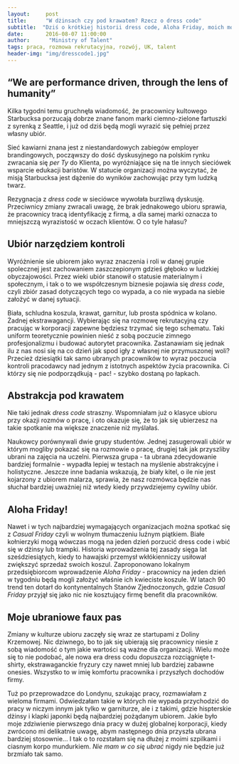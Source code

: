 ```yaml
---
layout:     post
title:      "W dżinsach czy pod krawatem? Rzecz o dress code"
subtitle:  "Dziś o krótkiej historii dress code, Aloha Friday, moich modowych wpadkach oraz o tym jak ubiór wpływa na Twoje życie.  "
date:       2016-08-07 11:00:00 
author:      "Ministry of Talent"
tags: praca, rozmowa rekrutacyjna, rozwój, UK, talent
header-img: "img/dresscode1.jpg"
---
```

<h2 class="section-heading"> “We are performance driven, through the lens of humanity”</h2>

Kilka tygodni temu gruchnęła wiadomość, że pracownicy kultowego Starbucksa porzucają dobrze znane fanom marki ciemno-zielone fartuszki z syrenką z Seattle, i już od dziś będą mogli wyrazić się pełniej przez własny ubiór. 

Sieć kawiarni znana jest z niestandardowych zabiegów employer brandingowych, począwszy do dość dyskusyjnego na polskim rynku zwracania się *per Ty* do Klienta, po wyróżniające się na tle innych sieciówek wsparcie edukacji baristów. W statucie organizacji można wyczytać, że misją Starbucksa jest dążenie do wyników zachowując przy tym ludzką twarz. 

Rezygnacja z *dress code* w sieciówce wywołała burzliwą dyskusję. Przeciwnicy zmiany zwracali uwagę, że brak jednakowego ubioru sprawia, że pracownicy tracą identyfikację z firmą, a dla samej marki oznacza to mniejszczą wyrazistość w oczach klientów. O co tyle hałasu?

<h2 class="section-heading">Ubiór narzędziem kontroli</h2>

Wyróżnienie sie ubiorem jako wyraz znaczenia i roli w danej grupie spolecznej jest zachowaniem zaszczepionym gdzieś głęboko w ludzkiej obyczajowości. Przez wieki ubiór stanowił o statusie materialnym i społecznym, i tak o to we współczesnym biznesie pojawia się *dress code*, czyli zbiór zasad dotyczących tego co wypada, a co nie wypada na siebie założyć w danej sytuacji. 

Biała, schludna koszula, krawat, garnitur, lub prosta spódnica w kolano. Żadnej ekstrawagancji. Wybierając się na rozmowę rekrutacyjną czy pracując w korporacji zapewne będziesz trzymać się tego schematu. Taki uniform teoretycznie powinien nieść z sobą poczucie zimnego profesjonalizmu i budować autorytet pracownika. Zastanawiam się jednak ilu z nas nosi się na co dzień jak spod igły z własnej nie przymuszonej woli? Przecież dziesiątki tak samo ubranych pracowników to wyraz poczucia kontroli pracodawcy nad jednym z istotnych aspektów życia pracownika. Ci którzy się nie podporządkują - pac! - szybko dostaną po łapkach. 

<h2 class="section-heading">Abstrakcja pod krawatem </h2>

Nie taki jednak *dress code* straszny. Wspomniałam już o klasyce ubioru przy okazji rozmów o pracę, i oto okazuje się, że to jak się ubierzesz na takie spotkanie ma większe znaczenie niż myślałaś. 

Naukowcy porównywali dwie grupy studentów. Jednej zasugerowali ubiór w którym mogliby pokazać się na rozmowie o pracę, drugiej tak jak przyszliby ubrani na zajęcia na uczelni. Pierwsza grupa - ta ubrana zdecydowanie bardziej formalnie - wypadła lepiej w testach na myślenie abstrakcyjne i holistyczne. Jeszcze inne badania wskazują, że biały kitel, o ile nie jest kojarzony z ubiorem malarza, sprawia, że nasz rozmówca będzie nas słuchał bardziej uważniej niż wtedy kiedy przywdziejemy cywilny ubiór.

<h2 class="section-heading">Aloha Friday!</h2>

Nawet i w tych najbardziej wymagających organizacjach można spotkać się z *Casual Friday* czyli w wolnym tłumaczeniu luźnym piątkiem. Białe kołnierzyki mogą wówczas mogą na jeden dzień porzucić dress code i wbić się w dżinsy lub trampki. Historia wprowadzenia tej zasady sięga lat sześdziesiątych, kiedy to hawajski przemysł wkłókienniczy usiłował zwiększyć sprzedaż swoich koszul.  Zaproponowano lokalnym przedsiębiorcom wprowadzenie *Aloha Friday* - pracownicy na jeden dzień w tygodniu będą mogli założyć właśnie ich kwieciste koszule. W latach 90 trend ten dotarł do kontynentalnych Stanów Zjednoczonych, gdzie *Casual Friday* przyjął się jako nic nie kosztujący firmę benefit dla pracowników.

<h2 class="section-heading">Moje ubraniowe faux pas</h2>

Zmiany w kulturze ubioru zaczęły się wraz ze startupami z Doliny Krzemowej. Nic dziwnego, bo to jak się ubierają się pracownicy niesie z sobą wiadomość o tym jakie wartości są ważne dla organizacji. Wielu może się to nie podobać, ale nowa era dress codu dopuszcza rozciągnięte t-shirty, ekstrawaganckie fryzury czy nawet mniej lub bardziej zabawne onesies. Wszystko to w imię komfortu pracownika i przyszłych dochodów firmy. 

Tuż po przeprowadzce do Londynu, szukając pracy, rozmawiałam z wieloma firmami. Odwiedzałam takie w których nie wypada przychodzić do pracy w niczym innym jak tylko w garniturze, ale i z takimi, gdzie hispterskie dżinsy i klapki japonki będą najbardziej pożądanym ubiorem. Jakie było moje zdziwienie pierwszego dnia pracy w dużej globalnej korporacji, kiedy zwrócono mi delikatnie uwagę, abym następnego dnia przyszła ubrana bardziej stosownie... I tak o to rozstałam się na dłużej z moimi szpilkami i ciasnym korpo mundurkiem. *Nie mam w co się ubrać* nigdy nie będzie już brzmiało tak samo.

